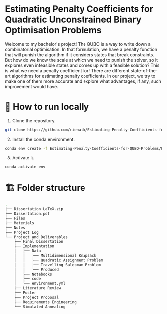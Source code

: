 # Estimating Penalty Coefficients for Quadratic Unconstrained Binary Optimisation Problems
Welcome to my bachelor's project! The QUBO is a way to write down a combinatorial optimisation. In that formulation, we have a penalty function that will punish the algorithm if it considers states that break constraints. But how do we know the scale at which we need to punish the solver, so it explores even infeasible states and comes up with a feasible solution? This is what we need a penalty coefficient for! There are different state-of-the-art algorithms for estimating penalty coefficients. In our project, we try to make one of them more accurate and explore what advantages, if any, such improvement would have.

# 🏃 How to run locally
1. Clone the repository.
``` bash
git clone https://github.com/rienath/Estimating-Penalty-Coefficients-for-QUBO-Problems.git
```
2. Install the conda environment.
``` bash
conda env create -f Estimating-Penalty-Coefficients-for-QUBO-Problems/Project and Deliverables/Implementation/environment.yml 
```
3. Activate it.
``` bash
conda activate env
```

# 🏗️ Folder structure 
``` bash
.
├── Dissertation LaTeX.zip
├── Dissertation.pdf
├── Files
├── Materials
├── Notes
├── Project Log
└── Project and Deliverables
    ├── Final Dissertation
    ├── Implementation
    │   ├── Data
    │   │   ├── Multidimensional Knapsack
    │   │   ├── Quadratic Assignment Problem
    │   │   ├── Travelling Salesman Problem
    │   │   └── Produced
    │   ├── Notebooks
    │   ├── code
    │   └── environment.yml
    ├── Literature Review
    ├── Poster
    ├── Project Proposal
    ├── Requirements Engineering
    └── Simulated Annealing
```
